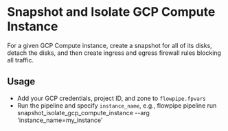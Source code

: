 # Snapshot and Isolate GCP Compute Instance

For a given GCP Compute instance, create a snapshot for all of its disks, detach the disks, and then create ingress and egress firewall rules blocking all traffic.

## Usage

- Add your GCP credentials, project ID, and zone to `flowpipe.fpvars`
- Run the pipeline and specify `instance_name`, e.g., flowpipe pipeline run snapshot_isolate_gcp_compute_instance --arg 'instance_name=my_instance'